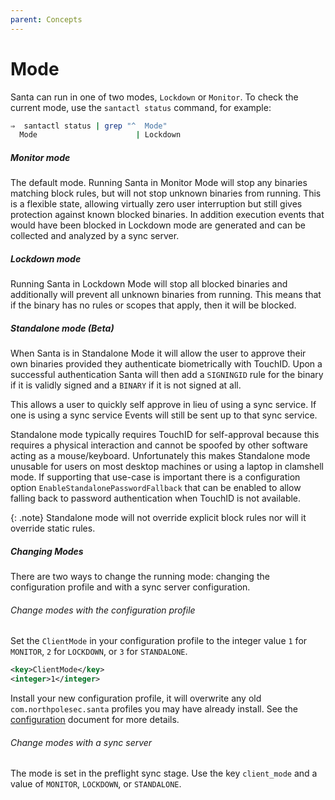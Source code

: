 ```yaml
---
parent: Concepts
---
```


# Mode

Santa can run in one of two modes, `Lockdown` or `Monitor`. To check the current
mode, use the `santactl status` command, for example:

```sh
⇒  santactl status | grep "^  Mode"
  Mode                      | Lockdown
```

##### Monitor mode

The default mode. Running Santa in Monitor Mode will stop any binaries matching
block rules, but will not stop unknown binaries from running. This is a flexible
state, allowing virtually zero user interruption but still gives protection
against known blocked binaries. In addition execution events that would have
been blocked in Lockdown mode are generated and can be collected and analyzed by
a sync server.

##### Lockdown mode

Running Santa in Lockdown Mode will stop all blocked binaries and additionally
will prevent all unknown binaries from running. This means that if the binary
has no rules or scopes that apply, then it will be blocked.

##### Standalone mode (Beta)

When Santa is in Standalone Mode it will allow the user to approve their own
binaries provided they authenticate biometrically with TouchID. Upon a
successful authentication Santa will then add a `SIGNINGID` rule for the binary
if it is validly signed and a `BINARY` if it is not signed at all.

This allows a user to quickly self approve in lieu of using a sync service. If
one is using a sync service Events will still be sent up to that sync service.

Standalone mode typically requires TouchID for self-approval because this
requires a physical interaction and cannot be spoofed by other software acting
as a mouse/keyboard. Unfortunately this makes Standalone mode unusable for users
on most desktop machines or using a laptop in clamshell mode. If supporting that
use-case is important there is a configuration option
`EnableStandalonePasswordFallback` that can be enabled to allow falling back to
password authentication when TouchID is not available.

{: .note}
Standalone mode will not override explicit block rules nor will it override static rules.

##### Changing Modes

There are two ways to change the running mode: changing the configuration
profile and with a sync server configuration.

###### Change modes with the configuration profile

Set the `ClientMode` in your configuration profile to the integer value `1` for
`MONITOR`, `2` for `LOCKDOWN`, or `3` for `STANDALONE`.

```xml
<key>ClientMode</key>
<integer>1</integer>
```

Install your new configuration profile, it will overwrite any old
`com.northpolesec.santa` profiles you may have already install. See the
[configuration](../deployment/configuration.md) document for more details.

###### Change modes with a sync server

The mode is set in the preflight sync stage. Use the key `client_mode` and a
value of `MONITOR`, `LOCKDOWN`, or `STANDALONE`.
